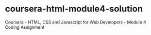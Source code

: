 # coursera-html-module4-solution
Coursera - HTML, CSS and Javascript for Web Developers - Module 4 Coding Assignment
